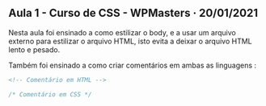 ## Aula 1 - Curso de CSS - WPMasters · 20/01/2021

Nesta aula foi ensinado a como estilizar o body, e a usar um arquivo externo para estilizar o arquivo HTML, isto evita a deixar o arquivo HTML lento e pesado.

Também foi ensinado a como criar comentários em ambas as linguagens :


```html
<!-- Comentário em HTML -->
```

```css
/* Comentário em CSS */
```
